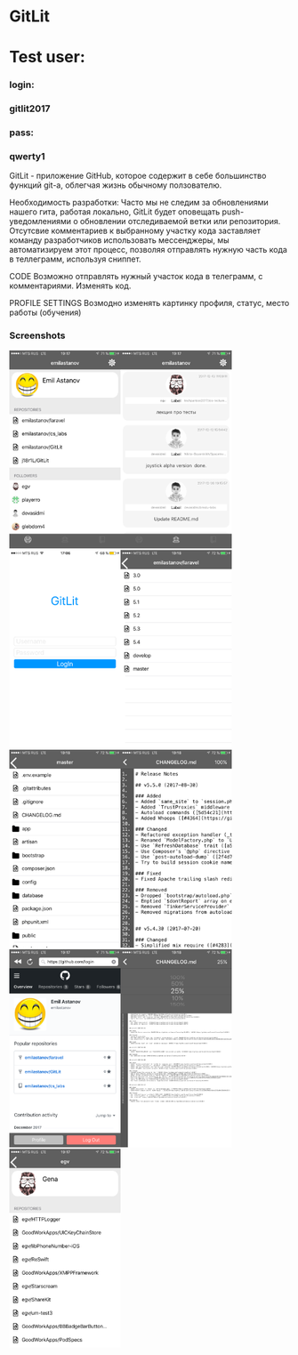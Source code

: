 # GitLit

<h1>Test user:</h1>
<h3>login: </h3><h3 style="font-weight: bold;">gitlit2017</h3>
<h3>pass: </h3><h3 style="font-weight: bold;">qwerty1</h3>

GitLit -  приложение GitHub, которое содержит в себе большинство функций git-а, облегчая жизнь обычному ползователю.

Необходимость разработки: Часто мы не следим за обновлениями нашего гита, работая локально, GitLit будет оповещать push- уведомлениями о обновлении отследиваемой ветки или репозитория. Отсутсвие комментариев к выбранному участку кода заставляет команду разработчиков использовать мессенджеры, мы автоматизируем этот процесс, позволяя отправлять нужную часть кода в теллеграмм, используя сниппет.

CODE
Возможно отправлять нужный участок кода в телеграмм, с комментариями. Изменять код.

PROFILE SETTINGS
Возмодно изменять картинку профиля, статус, место работы (обучения)

<h3>Screenshots</h3>
<img src="Profile.png" width="200"><img src="News.png" width="200"><img src="Login.png" width="200"><img src="Branches.png" width="200"><img src="Dir.png" width="200"><img src="TextViewer.png" width="200"><img src="settings.png" width="200"><img src="TextViewerScale.png" width="200"><img src="otherUser.png" width="200">

